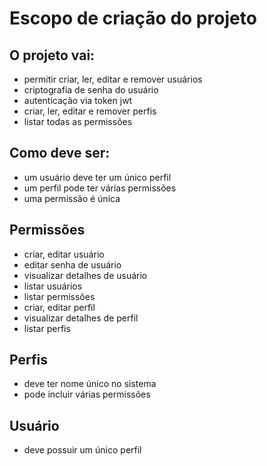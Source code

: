 # Escopo de criação do projeto

## O projeto vai:
- permitir criar, ler, editar e remover usuários
- criptografia de senha do usuário
- autenticação via token jwt
- criar, ler, editar e remover perfis
- listar todas as permissões

## Como deve ser:
- um usuário deve ter um único perfil
- um perfil pode ter várias permissões
- uma permissão é única

## Permissões
- criar, editar usuário
- editar senha de usuário
- visualizar detalhes de usuário
- listar usuários
- listar permissões
- criar, editar perfil
- visualizar detalhes de perfil
- listar perfis

## Perfis
- deve ter nome único no sistema
- pode incluir várias permissões

## Usuário
- deve possuir um único perfil